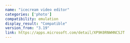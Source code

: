 ```yaml
---
name: "icecream video editor"
categories: ['photo']
compatibility: emulation
display_result: "Compatible"
version_from: "3.19"
link: https://apps.microsoft.com/detail/XP9K0RNWHNCSJT
---
```

